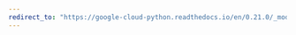 ```yaml
---
redirect_to: "https://google-cloud-python.readthedocs.io/en/0.21.0/_modules/google/cloud/bigtable/table.html"
---
```

